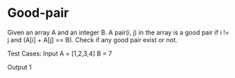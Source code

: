 # Good-pair
Given an array A and an integer B. A pair(i, j) in the array is a good pair if i != j and (A[i] + A[j] == B). Check if any good pair exist or not.


Test Cases:
Input 
A = [1,2,3,4]
B = 7

Output
1

